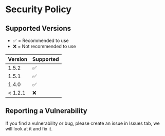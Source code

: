 # Security Policy

## Supported Versions

* ✅ = Recommended to use
* ❌ = Not recommended to use

| Version | Supported          |
| ------- | ------------------ |
| 1.5.2   | ✅                 |
| 1.5.1   | ✅                 |
| 1.4.0   | ✅                 |
| < 1.2.1 | :x:               |

## Reporting a Vulnerability
If you find a vulnerability or bug, please create an issue in Issues tab, we will look at it and fix it.
